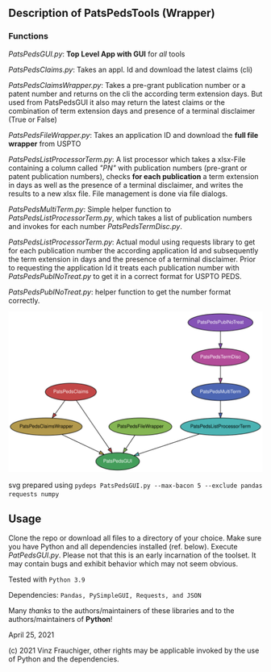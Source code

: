 ## Description of PatsPedsTools (Wrapper) ##

### Functions ###

_PatsPedsGUI.py_: **Top Level App with GUI** for *all* tools



_PatsPedsClaims.py_: Takes an appl. Id and download the latest claims (cli)

_PatsPedsClaimsWrapper.py_: Takes a pre-grant publication number or a patent number and 
returns on the cli the according term extension days. But used from PatsPedsGUI it also may return
the latest claims or the combination of term extension days and presence of a terminal
disclaimer (True or False)

_PatsPedsFileWrapper.py_: Takes an application ID and download the **full file wrapper** from USPTO

_PatsPedsListProcessorTerm.py_: A list processor which takes a xlsx-File containing 
a column called _"PN"_ with publication numbers (pre-grant or patent publication numbers),
checks **for each publication** a term extension in days as well as the presence of 
a terminal disclaimer, and writes the results to a new xlsx file. File management is done
via file dialogs. 

_PatsPedsMultiTerm.py_: Simple helper function to _PatsPedsListProcessorTerm.py_, which takes 
a list of publication numbers and invokes for each number _PatsPedsTermDisc.py_.

_PatsPedsListProcessorTerm.py_: Actual modul using requests library to get for each publication number the according
application Id and subsequently the term extension in days and the presence of a terminal disclaimer. Prior to
requesting the application Id it treats each publication number with _PatsPedsPublNoTreat.py_ to get it in a correct 
format for USPTO PEDS.

_PatsPedsPublNoTreat.py_: helper function to get the number format correctly.




![Alt text](./PatsPedsGUI.svg)

svg prepared using `pydeps PatsPedsGUI.py --max-bacon 5 --exclude pandas requests numpy`


## Usage ##
Clone the repo or download all files to a directory of your choice. 
Make sure you have Python and all dependencies installed (ref. below).
Execute _PatPedsGUI.py_.
Please not that this is an early incarnation of the toolset. It may contain bugs and exhibit behavior which
may not seem obvious. 

Tested with `Python 3.9`

Dependencies: `Pandas, PySimpleGUI, Requests, and JSON` 

Many _thanks_ to the authors/maintainers of these libraries and to the authors/maintainers of **Python**!


April 25, 2021  

(c) 2021 Vinz Frauchiger, other rights may be applicable invoked by the use of Python and the dependencies.


